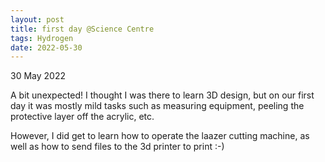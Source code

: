 ```yaml
---
layout: post
title: first day @Science Centre
tags: Hydrogen
date: 2022-05-30
---
```


30 May 2022  

A bit unexpected! I thought I was there to learn 3D design, but on our first day it was mostly mild tasks such as measuring equipment, peeling the protective layer off the acrylic, etc.  

However, I did get to learn how to operate the laazer cutting machine, as well as how to send files to the 3d printer to print :-)
